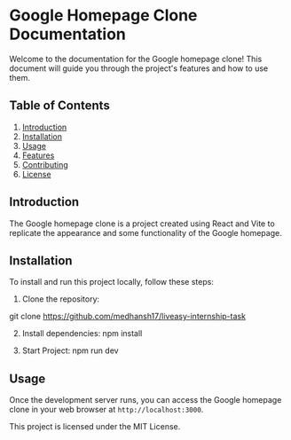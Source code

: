 # Google Homepage Clone Documentation

Welcome to the documentation for the Google homepage clone! This document will guide you through the project's features and how to use them.

## Table of Contents

1. [Introduction](#introduction)
2. [Installation](#installation)
3. [Usage](#usage)
4. [Features](#features)
5. [Contributing](#contributing)
6. [License](#license)

## Introduction

The Google homepage clone is a project created using React and Vite to replicate the appearance and some functionality of the Google homepage.

## Installation

To install and run this project locally, follow these steps:

1. Clone the repository:

  git clone https://github.com/medhansh17/liveasy-internship-task

2. Install dependencies:
     npm install

3. Start Project:
     npm run dev

## Usage

Once the development server runs, you can access the Google homepage clone in your web browser at `http://localhost:3000`.

This project is licensed under the MIT License.

